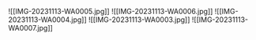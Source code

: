 ![[IMG-20231113-WA0005.jpg]]
![[IMG-20231113-WA0006.jpg]]
![[IMG-20231113-WA0004.jpg]]
![[IMG-20231113-WA0003.jpg]]
![[IMG-20231113-WA0007.jpg]]
